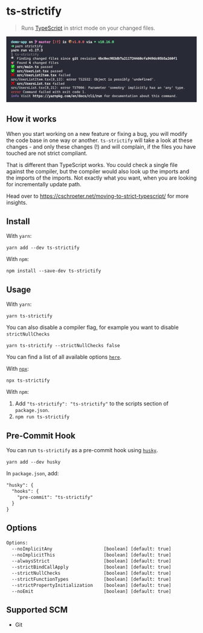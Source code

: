 # ts-strictify

> Runs [TypeScript](hhttp://www.typescriptlang.org/) in strict mode on your changed files.

![Demo](./docs/assets/preview.png)

## How it works

When you start working on a new feature or fixing a bug, you will modify the code base in one way or another. `ts-strictify` will take a look at these changes - and only these changes (!) and will complain, if the files you have touched are not strict compliant.

That is different than TypeScript works. You could check a single file against the compiler, but the compiler would also look up the imports and the imports of the imports. Not exactly what you want, when you are looking for incrementally update path.

Head over to https://cschroeter.net/moving-to-strict-typescript/ for more insights.

## Install

With `yarn`:

```shellsession
yarn add --dev ts-strictify
```

With `npm`:

```shellsession
npm install --save-dev ts-strictify
```

## Usage

With `yarn`:

```shellsession
yarn ts-strictify
```

You can also disable a compiler flag, for example you want to disable `strictNullChecks`

```shellsession
yarn ts-strictify --strictNullChecks false
```

You can find a list of all available options [`here`](#options).

With [`npx`](https://npm.im/npx):

```shellsession
npx ts-strictify
```

With `npm`:

1. Add `"ts-strictify": "ts-strictify"` to the scripts section of `package.json`.
2. `npm run ts-strictify`

## Pre-Commit Hook

You can run `ts-strictify` as a pre-commit hook using [`husky`](https://github.com/typicode/husky).

```shellstream
yarn add --dev husky
```

In `package.json`, add:

```
"husky": {
  "hooks": {
    "pre-commit": "ts-strictify"
  }
}
```

## Options

```
Options:
  --noImplicitAny                   [boolean] [default: true]
  --noImplicitThis                  [boolean] [default: true]
  --alwaysStrict                    [boolean] [default: true]
  --strictBindCallApply             [boolean] [default: true]
  --strictNullChecks                [boolean] [default: true]
  --strictFunctionTypes             [boolean] [default: true]
  --strictPropertyInitialization    [boolean] [default: true]
  --noEmit                          [boolean] [default: true]
```

## Supported SCM

- Git
